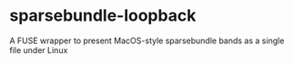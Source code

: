 sparsebundle-loopback
=====================

A FUSE wrapper to present MacOS-style sparsebundle bands as a single file under Linux